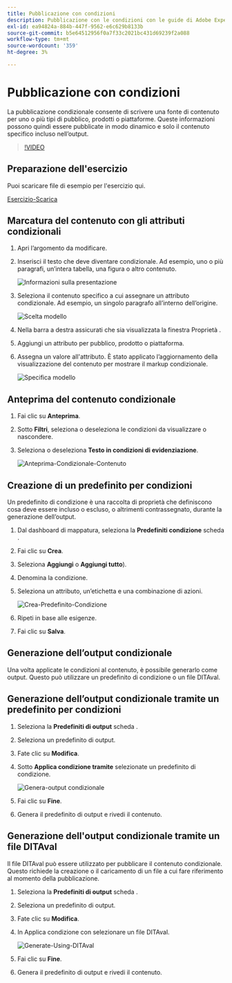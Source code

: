 ```yaml
---
title: Pubblicazione con condizioni
description: Pubblicazione con le condizioni con le guide di Adobe Experience Manager
exl-id: ea94824a-884b-447f-9562-e6c629b8133b
source-git-commit: b5e64512956f0a7f33c2021bc431d69239f2a088
workflow-type: tm+mt
source-wordcount: '359'
ht-degree: 3%

---
```


# Pubblicazione con condizioni

La pubblicazione condizionale consente di scrivere una fonte di contenuto per uno o più tipi di pubblico, prodotti o piattaforme. Queste informazioni possono quindi essere pubblicate in modo dinamico e solo il contenuto specifico incluso nell’output.

>[!VIDEO](https://video.tv.adobe.com/v/339041)

## Preparazione dell&#39;esercizio

Puoi scaricare file di esempio per l&#39;esercizio qui.

[Esercizio-Scarica](assets/exercises/publishing-with-conditions.zip)

## Marcatura del contenuto con gli attributi condizionali

1. Apri l’argomento da modificare.

2. Inserisci il testo che deve diventare condizionale. Ad esempio, uno o più paragrafi, un’intera tabella, una figura o altro contenuto.

   ![Informazioni sulla presentazione](images/presenting-info.png)

3. Seleziona il contenuto specifico a cui assegnare un attributo condizionale. Ad esempio, un singolo paragrafo all’interno dell’origine.

   ![Scelta modello](images/template-choice.png)

4. Nella barra a destra assicurati che sia visualizzata la finestra Proprietà .

5. Aggiungi un attributo per pubblico, prodotto o piattaforma.

6. Assegna un valore all&#39;attributo. È stato applicato l’aggiornamento della visualizzazione del contenuto per mostrare il markup condizionale.

   ![Specifica modello](images/specify-template.png)

## Anteprima del contenuto condizionale

1. Fai clic su **Anteprima**.

2. Sotto **Filtri**, seleziona o deseleziona le condizioni da visualizzare o nascondere.

3. Seleziona o deseleziona **Testo in condizioni di evidenziazione**.

   ![Anteprima-Condizionale-Contenuto](images/preview-conditional-content.png)

## Creazione di un predefinito per condizioni

Un predefinito di condizione è una raccolta di proprietà che definiscono cosa deve essere incluso o escluso, o altrimenti contrassegnato, durante la generazione dell’output.

1. Dal dashboard di mappatura, seleziona la **Predefiniti condizione** scheda .

2. Fai clic su **Crea**.

3. Seleziona **Aggiungi** o **Aggiungi tutto**).

4. Denomina la condizione.

5. Seleziona un attributo, un’etichetta e una combinazione di azioni.

   ![Crea-Predefinito-Condizione](images/create-condition-preset.png)

6. Ripeti in base alle esigenze.  

7. Fai clic su **Salva**.

## Generazione dell’output condizionale

Una volta applicate le condizioni al contenuto, è possibile generarlo come output. Questo può utilizzare un predefinito di condizione o un file DITAval.

## Generazione dell’output condizionale tramite un predefinito per condizioni

1. Seleziona la **Predefiniti di output** scheda .

2. Seleziona un predefinito di output.

3. Fate clic su **Modifica**. 

4. Sotto **Applica condizione tramite** selezionate un predefinito di condizione.

   ![Genera-output condizionale](images/generate-conditional-output.png)

5. Fai clic su **Fine**.

6. Genera il predefinito di output e rivedi il contenuto.

## Generazione dell&#39;output condizionale tramite un file DITAval

Il file DITAval può essere utilizzato per pubblicare il contenuto condizionale. Questo richiede la creazione o il caricamento di un file a cui fare riferimento al momento della pubblicazione.

1. Seleziona la **Predefiniti di output** scheda .

2. Seleziona un predefinito di output.

3. Fate clic su **Modifica**. 

4. In Applica condizione con selezionare un file DITAval.

   ![Generate-Using-DITAval](images/generate-using-ditaval.png)

5. Fai clic su **Fine**.

6. Genera il predefinito di output e rivedi il contenuto.

